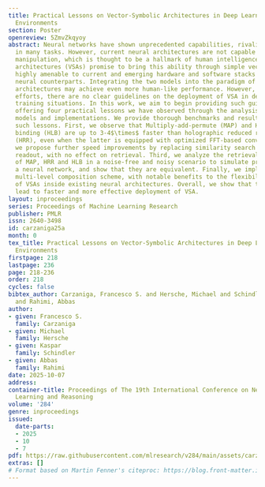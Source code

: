 ```yaml
---
title: Practical Lessons on Vector-Symbolic Architectures in Deep Learning-Inspired
  Environments
section: Poster
openreview: 5ZmvZkqyoy
abstract: Neural networks have shown unprecedented capabilities, rivaling human performance
  in many tasks. However, current neural architectures are not capable of symbolic
  manipulation, which is thought to be a hallmark of human intelligence. Vector-symbolic
  architectures (VSAs) promise to bring this ability through simple vector manipulation,
  highly amenable to current and emerging hardware and software stacks built for their
  neural counterparts. Integrating the two models into the paradigm of neuro-vector-symbolic
  architectures may achieve even more human-like performance. However, despite ongoing
  efforts, there are no clear guidelines on the deployment of VSA in deep learning-based
  training situations. In this work, we aim to begin providing such guidelines by
  offering four practical lessons we have observed through the analysis of many VSA
  models and implementations. We provide thorough benchmarks and results that corroborate
  such lessons. First, we observe that Multiply-add-permute (MAP) and Hadamard linear
  binding (HLB) are up to 3-4$\times$ faster than holographic reduced representations
  (HRR), even when the latter is equipped with optimized FFT-based convolutions. Second,
  we propose further speed improvements by replacing similarity search with a linear
  readout, with no effect on retrieval. Third, we analyze the retrieval performance
  of MAP, HRR and HLB in a noise-free and noisy scenario to simulate processing by
  a neural network, and show that they are equivalent. Finally, we implement a hierarchical
  multi-level composition scheme, with notable benefits to the flexibility of integration
  of VSAs inside existing neural architectures. Overall, we show that these four lessons
  lead to faster and more effective deployment of VSA.
layout: inproceedings
series: Proceedings of Machine Learning Research
publisher: PMLR
issn: 2640-3498
id: carzaniga25a
month: 0
tex_title: Practical Lessons on Vector-Symbolic Architectures in Deep Learning-Inspired
  Environments
firstpage: 218
lastpage: 236
page: 218-236
order: 218
cycles: false
bibtex_author: Carzaniga, Francesco S. and Hersche, Michael and Schindler, Kaspar
  and Rahimi, Abbas
author:
- given: Francesco S.
  family: Carzaniga
- given: Michael
  family: Hersche
- given: Kaspar
  family: Schindler
- given: Abbas
  family: Rahimi
date: 2025-10-07
address:
container-title: Proceedings of The 19th International Conference on Neurosymbolic
  Learning and Reasoning
volume: '284'
genre: inproceedings
issued:
  date-parts:
  - 2025
  - 10
  - 7
pdf: https://raw.githubusercontent.com/mlresearch/v284/main/assets/carzaniga25a/carzaniga25a.pdf
extras: []
# Format based on Martin Fenner's citeproc: https://blog.front-matter.io/posts/citeproc-yaml-for-bibliographies/
---
```

